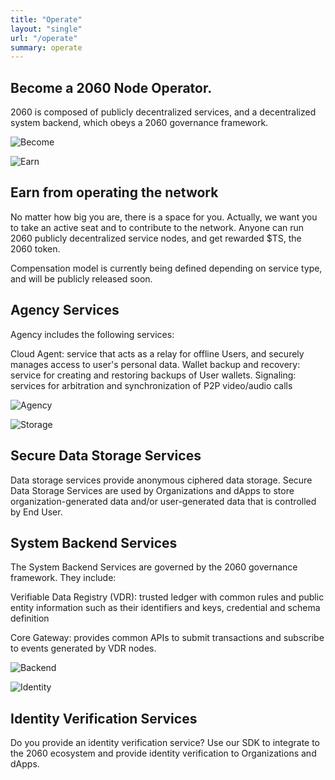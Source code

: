 ```yaml
---
title: "Operate"
layout: "single"
url: "/operate"
summary: operate
---
```

<div class="cover-cards">
        <div class="cover-card">

## Become a 2060 Node Operator.
2060 is composed of publicly decentralized services, and a decentralized system backend, which obeys a 2060 governance framework.

</div>
<div class="cover-banner-card">

![Become](/img/operate-banner-2.png)
</div>
</div>

<div class="earn-operating">
    <div class="earn-operating-card">

![Earn](/img/operate-earn.png)

</div>
<div class="earn-operating-card">

## Earn from operating the network
No matter how big you are, there is a space for you. Actually, we want you to take an active seat and to contribute to the network. Anyone can run 2060 publicly decentralized service nodes, and get rewarded $TS, the 2060 token.

Compensation model is currently being defined depending on service type, and will be publicly released soon.

</div>
</div>
<div class="cards">
    <div class="card">

## Agency Services
Agency includes the following services:

Cloud Agent: service that acts as a relay for offline Users, and securely manages access to user's personal data.
Wallet backup and recovery: service for creating and restoring backups of User wallets.
Signaling: services for arbitration and synchronization of P2P video/audio calls

</div>
<div class="card">

![Agency](/img/operate-agency.png)

</div>
</div>
<div class="earn-operating">
<div class="earn-operating-card">

![Storage](/img/operate-storage.png)

</div>
<div class="earn-operating-card">

## Secure Data Storage Services
Data storage services provide anonymous ciphered data storage. Secure Data Storage Services are used by Organizations and dApps to store organization-generated data and/or user-generated data that is controlled by End User.

</div>
</div>
<div class="cards">
    <div class="card">

## System Backend Services
The System Backend Services are governed by the 2060 governance framework. They include:

Verifiable Data Registry (VDR):  trusted ledger with common rules and public entity information such as their identifiers and keys, credential and schema definition

Core Gateway: provides common APIs to submit transactions and subscribe to events generated by VDR nodes.

</div>
<div class="card">

![Backend](/img/operate-backend.png)

</div>
</div>
<div class="earn-operating">
<div class="earn-operating-card">

![Identity](/img/operate-identity.png)

</div>
<div class="earn-operating-card">

## Identity Verification Services
Do you provide an identity verification service?
Use our SDK to integrate to the 2060 ecosystem and provide identity verification to Organizations and dApps.

</div>
</div>